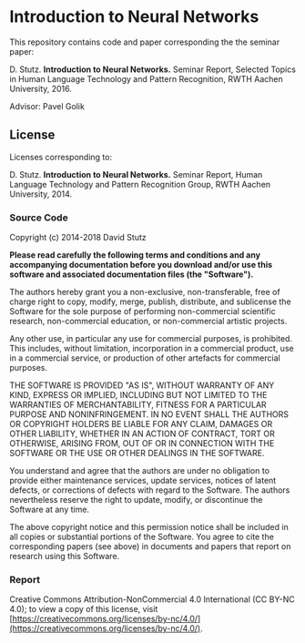 # Introduction to Neural Networks

This repository contains code and paper corresponding the the seminar paper:

D. Stutz. **Introduction to Neural Networks.** Seminar Report, Selected Topics in Human Language Technology and Pattern Recognition, RWTH Aachen University, 2016.

Advisor: Pavel Golik

## License

Licenses corresponding to:

D. Stutz. **Introduction to Neural Networks.** Seminar Report, Human Language Technology and Pattern Recognition Group, RWTH Aachen University, 2014.

### Source Code

Copyright (c) 2014-2018 David Stutz

**Please read carefully the following terms and conditions and any accompanying documentation before you download and/or use this software and associated documentation files (the "Software").**

The authors hereby grant you a non-exclusive, non-transferable, free of charge right to copy, modify, merge, publish, distribute, and sublicense the Software for the sole purpose of performing non-commercial scientific research, non-commercial education, or non-commercial artistic projects.

Any other use, in particular any use for commercial purposes, is prohibited. This includes, without limitation, incorporation in a commercial product, use in a commercial service, or production of other artefacts for commercial purposes.

THE SOFTWARE IS PROVIDED "AS IS", WITHOUT WARRANTY OF ANY KIND, EXPRESS OR IMPLIED, INCLUDING BUT NOT LIMITED TO THE WARRANTIES OF MERCHANTABILITY, FITNESS FOR A PARTICULAR PURPOSE AND NONINFRINGEMENT. IN NO EVENT SHALL THE AUTHORS OR COPYRIGHT HOLDERS BE LIABLE FOR ANY CLAIM, DAMAGES OR OTHER LIABILITY, WHETHER IN AN ACTION OF CONTRACT, TORT OR OTHERWISE, ARISING FROM, OUT OF OR IN CONNECTION WITH THE SOFTWARE OR THE USE OR OTHER DEALINGS IN THE SOFTWARE.

You understand and agree that the authors are under no obligation to provide either maintenance services, update services, notices of latent defects, or corrections of defects with regard to the Software. The authors nevertheless reserve the right to update, modify, or discontinue the Software at any time.

The above copyright notice and this permission notice shall be included in all copies or substantial portions of the Software. You agree to cite the corresponding papers (see above) in documents and papers that report on research using this Software.

### Report

Creative Commons Attribution-NonCommercial 4.0 International (CC BY-NC 4.0); to view a copy of this license, visit [https://creativecommons.org/licenses/by-nc/4.0/](https://creativecommons.org/licenses/by-nc/4.0/).
